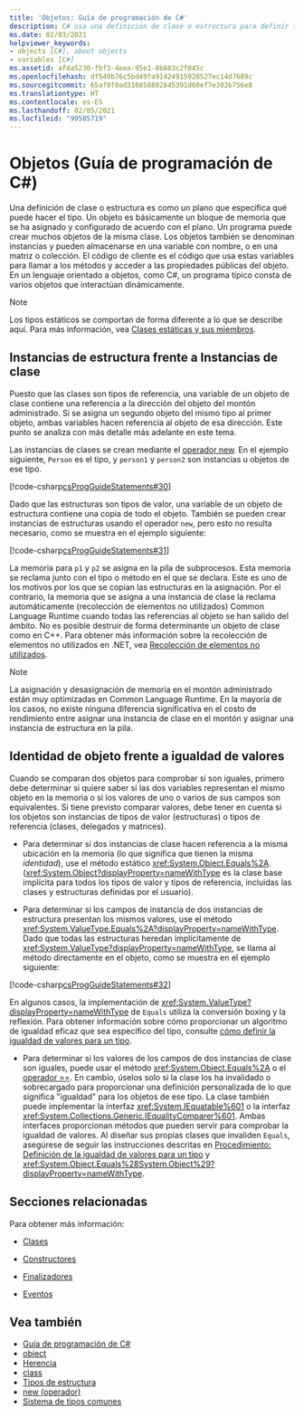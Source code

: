 ```yaml
---
title: 'Objetos: Guía de programación de C#'
description: C# usa una definición de clase o estructura para definir tipos de objetos. En un lenguaje orientado a objetos como C#, un programa consta de objetos que interactúan de forma dinámica.
ms.date: 02/03/2021
helpviewer_keywords:
- objects [C#], about objects
- variables [C#]
ms.assetid: af4a5230-fbf3-4eea-95e1-8b883c2f845c
ms.openlocfilehash: df549b76c5bd49fa91424915928527ec14d7689c
ms.sourcegitcommit: 65af0f0ad316858882845391d60ef7e303b756e8
ms.translationtype: HT
ms.contentlocale: es-ES
ms.lasthandoff: 02/05/2021
ms.locfileid: "99585719"
---
```

# <a name="objects-c-programming-guide"></a>Objetos (Guía de programación de C#)

Una definición de clase o estructura es como un plano que especifica qué puede hacer el tipo. Un objeto es básicamente un bloque de memoria que se ha asignado y configurado de acuerdo con el plano. Un programa puede crear muchos objetos de la misma clase. Los objetos también se denominan instancias y pueden almacenarse en una variable con nombre, o en una matriz o colección. El código de cliente es el código que usa estas variables para llamar a los métodos y acceder a las propiedades públicas del objeto. En un lenguaje orientado a objetos, como C#, un programa típico consta de varios objetos que interactúan dinámicamente.  
  
> [!NOTE]
> Los tipos estáticos se comportan de forma diferente a lo que se describe aquí. Para más información, vea [Clases estáticas y sus miembros](./static-classes-and-static-class-members.md).
  
## <a name="struct-instances-vs-class-instances"></a>Instancias de estructura frente a Instancias de clase  

 Puesto que las clases son tipos de referencia, una variable de un objeto de clase contiene una referencia a la dirección del objeto del montón administrado. Si se asigna un segundo objeto del mismo tipo al primer objeto, ambas variables hacen referencia al objeto de esa dirección. Este punto se analiza con más detalle más adelante en este tema.  
  
 Las instancias de clases se crean mediante el [operador new](../../language-reference/operators/new-operator.md). En el ejemplo siguiente, `Person` es el tipo, y `person1` y `person2` son instancias u objetos de ese tipo.  
  
 [!code-csharp[csProgGuideStatements#30](~/samples/snippets/csharp/VS_Snippets_VBCSharp/csProgGuideStatements/CS/Statements.cs#30)]  
  
 Dado que las estructuras son tipos de valor, una variable de un objeto de estructura contiene una copia de todo el objeto. También se pueden crear instancias de estructuras usando el operador `new`, pero esto no resulta necesario, como se muestra en el ejemplo siguiente:  
  
 [!code-csharp[csProgGuideStatements#31](~/samples/snippets/csharp/VS_Snippets_VBCSharp/csProgGuideStatements/CS/Statements.cs#31)]  
  
 La memoria para `p1` y `p2` se asigna en la pila de subprocesos. Esta memoria se reclama junto con el tipo o método en el que se declara. Este es uno de los motivos por los que se copian las estructuras en la asignación. Por el contrario, la memoria que se asigna a una instancia de clase la reclama automáticamente (recolección de elementos no utilizados) Common Language Runtime cuando todas las referencias al objeto se han salido del ámbito. No es posible destruir de forma determinante un objeto de clase como en C++. Para obtener más información sobre la recolección de elementos no utilizados en .NET, vea [Recolección de elementos no utilizados](../../../standard/garbage-collection/index.md).  
  
> [!NOTE]
> La asignación y desasignación de memoria en el montón administrado están muy optimizadas en Common Language Runtime. En la mayoría de los casos, no existe ninguna diferencia significativa en el costo de rendimiento entre asignar una instancia de clase en el montón y asignar una instancia de estructura en la pila.
  
## <a name="object-identity-vs-value-equality"></a>Identidad de objeto frente a igualdad de valores  

 Cuando se comparan dos objetos para comprobar si son iguales, primero debe determinar si quiere saber si las dos variables representan el mismo objeto en la memoria o si los valores de uno o varios de sus campos son equivalentes. Si tiene previsto comparar valores, debe tener en cuenta si los objetos son instancias de tipos de valor (estructuras) o tipos de referencia (clases, delegados y matrices).  
  
- Para determinar si dos instancias de clase hacen referencia a la misma ubicación en la memoria (lo que significa que tienen la misma *identidad*), use el método estático <xref:System.Object.Equals%2A>. (<xref:System.Object?displayProperty=nameWithType> es la clase base implícita para todos los tipos de valor y tipos de referencia, incluidas las clases y estructuras definidas por el usuario).  
  
- Para determinar si los campos de instancia de dos instancias de estructura presentan los mismos valores, use el método <xref:System.ValueType.Equals%2A?displayProperty=nameWithType>. Dado que todas las estructuras heredan implícitamente de <xref:System.ValueType?displayProperty=nameWithType>, se llama al método directamente en el objeto, como se muestra en el ejemplo siguiente:  
  
 [!code-csharp[csProgGuideStatements#32](~/samples/snippets/csharp/VS_Snippets_VBCSharp/csProgGuideStatements/CS/Statements.cs#32)]  
  
 En algunos casos, la implementación de <xref:System.ValueType?displayProperty=nameWithType> de `Equals` utiliza la conversión boxing y la reflexión. Para obtener información sobre cómo proporcionar un algoritmo de igualdad eficaz que sea específico del tipo, consulte [cómo definir la igualdad de valores para un tipo](../statements-expressions-operators/how-to-define-value-equality-for-a-type.md).

- Para determinar si los valores de los campos de dos instancias de clase son iguales, puede usar el método <xref:System.Object.Equals%2A> o el [operador ==](../../language-reference/operators/equality-operators.md#equality-operator-). En cambio, úselos solo si la clase los ha invalidado o sobrecargado para proporcionar una definición personalizada de lo que significa "igualdad" para los objetos de ese tipo. La clase también puede implementar la interfaz <xref:System.IEquatable%601> o la interfaz <xref:System.Collections.Generic.IEqualityComparer%601>. Ambas interfaces proporcionan métodos que pueden servir para comprobar la igualdad de valores. Al diseñar sus propias clases que invaliden `Equals`, asegúrese de seguir las instrucciones descritas en [Procedimiento: Definición de la igualdad de valores para un tipo](../statements-expressions-operators/how-to-define-value-equality-for-a-type.md) y <xref:System.Object.Equals%28System.Object%29?displayProperty=nameWithType>.
  
## <a name="related-sections"></a>Secciones relacionadas  

 Para obtener más información:  
  
- [Clases](./classes.md)  
  
- [Constructores](./constructors.md)  
  
- [Finalizadores](./destructors.md)  
  
- [Eventos](../events/index.md)  
  
## <a name="see-also"></a>Vea también

- [Guía de programación de C#](../index.md)
- [object](../../language-reference/builtin-types/reference-types.md)
- [Herencia](./inheritance.md)
- [class](../../language-reference/keywords/class.md)
- [Tipos de estructura](../../language-reference/builtin-types/struct.md)
- [new (operador)](../../language-reference/operators/new-operator.md)
- [Sistema de tipos comunes](../../../standard/base-types/common-type-system.md)
